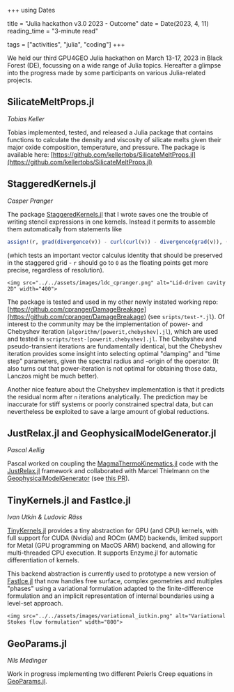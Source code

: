 +++
using Dates

title = "Julia hackathon v3.0 2023 - Outcome"
date = Date(2023, 4, 11)
reading_time = "3-minute read"

tags = ["activities", "julia", "coding"]
+++

We held our third GPU4GEO Julia hackathon on March 13-17, 2023 in Black Forest (DE), focussing on a wide range of Julia topics. Hereafter a glimpse into the progress made by some participants on various Julia-related projects.

## SilicateMeltProps.jl
*Tobias Keller*

Tobias implemented, tested, and released a Julia package that contains functions to calculate the density and viscosity of silicate melts given their major oxide composition, temperature, and pressure. The package is available here: [https://github.com/kellertobs/SilicateMeltProps.jl](https://github.com/kellertobs/SilicateMeltProps.jl)

## StaggeredKernels.jl
*Casper Pranger*

The package [StaggeredKernels.jl](https://github.com/cpranger/StaggeredKernels.jl) that I wrote saves one the trouble of writing stencil expressions in one kernels. Instead it permits to assemble them automatically from statements like
```julia
assign!(r, grad(divergence(v)) - curl(curl(v)) - divergence(grad(v)), ((1,1), (n_x, n_y))
```
(which tests an important vector calculus identity that should be preserved in the staggered grid - `r` should go to `0` as the floating points get more precise, regardless of resolution).

~~~
<img src="../../assets/images/ldc_cpranger.png" alt="Lid-driven cavity 2D" width="400">
~~~

The package is tested and used in my other newly instated working repo: [https://github.com/cpranger/DamageBreakage](https://github.com/cpranger/DamageBreakage) (see `sripts/test-*.jl`). Of interest to the community may be the implementation of power- and Chebyshev iteration (`algorithm/[powerit,chebyshev].jl`), which are used and tested in `scripts/test-[powerit,chebyshev].jl`. The Chebyshev and pseudo-transient iterations are fundamentally identical, but the Chebyshev iteration provides some insight into selecting optimal "damping" and "time step" parameters, given the spectral radius and -origin of the operator. (It also turns out that power-iteration is not optimal for obtaining those data, Lanczos might be much better).

Another nice feature about the Chebyshev implementation is that it predicts the residual norm after `n` iterations analytically. The prediction may be inaccurate for stiff systems or poorly constrained spectral data, but can nevertheless be exploited to save a large amount of global reductions.

## JustRelax.jl and GeophysicalModelGenerator.jl
*Pascal Aellig*

Pascal worked on coupling the [MagmaThermoKinematics.jl](https://github.com/boriskaus/MagmaThermoKinematics.jl) code with the [JustRelax.jl](https://github.com/PTsolvers/JustRelax.jl) framework and collaborated with Marcel Thielmann on the [GeophysicalModelGenerator](https://github.com/JuliaGeodynamics/GeophysicalModelGenerator.jl) (see [this PR](https://github.com/JuliaGeodynamics/GeophysicalModelGenerator.jl/commit/617f268c38b0c51e687658bf1490e9485fa09274)).

## TinyKernels.jl and FastIce.jl
*Ivan Utkin & Ludovic Räss*

[TinyKernels.jl](https://github.com/utkinis/TinyKernels.jl) provides a tiny abstraction for GPU (and CPU) kernels, with full support for CUDA (Nvidia) and ROCm (AMD) backends, limited support for Metal (GPU programming on MacOS ARM) backend, and allowing for multi-threaded CPU execution. It supports Enzyme.jl for automatic differentiation of kernels. 

This backend abstraction is currently used to prototype a new version of [FastIce.jl](https://github.com/PTsolvers/FastIce.jl) that now handles free surface, complex geometries and multiples "phases" using a variational formulation adapted to the finite-difference formulation and an implicit representation of internal boundaries using a level-set approach.

~~~
<img src="../../assets/images/variational_iutkin.png" alt="Variational Stokes flow formulation" width="800">
~~~

## GeoParams.jl
*Nils Medinger*

Work in progress implementing two different Peierls Creep equations in [GeoParams.jl](https://github.com/JuliaGeodynamics/GeoParams.jl).
